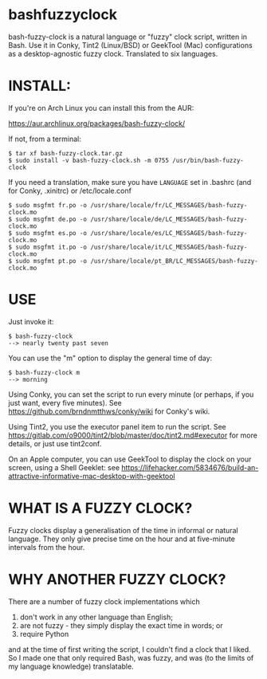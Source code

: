 bashfuzzyclock
==============

bash-fuzzy-clock is a natural language or "fuzzy" clock script, written in Bash. Use it in Conky, Tint2 (Linux/BSD) or GeekTool (Mac) configurations as a desktop-agnostic fuzzy clock. Translated to six languages.

INSTALL:
========

If you're on Arch Linux you can install this from the AUR:

<https://aur.archlinux.org/packages/bash-fuzzy-clock/>

If not, from a terminal:

```
$ tar xf bash-fuzzy-clock.tar.gz
$ sudo install -v bash-fuzzy-clock.sh -m 0755 /usr/bin/bash-fuzzy-clock
```

If you need a translation, make sure you 
have `LANGUAGE` set in .bashrc (and for Conky, .xinitrc) or 
/etc/locale.conf

```
$ sudo msgfmt fr.po -o /usr/share/locale/fr/LC_MESSAGES/bash-fuzzy-clock.mo
$ sudo msgfmt de.po -o /usr/share/locale/de/LC_MESSAGES/bash-fuzzy-clock.mo
$ sudo msgfmt es.po -o /usr/share/locale/es/LC_MESSAGES/bash-fuzzy-clock.mo
$ sudo msgfmt it.po -o /usr/share/locale/it/LC_MESSAGES/bash-fuzzy-clock.mo
$ sudo msgfmt pt.po -o /usr/share/locale/pt_BR/LC_MESSAGES/bash-fuzzy-clock.mo
```

USE
===

Just invoke it:

```
$ bash-fuzzy-clock
--> nearly twenty past seven
```

You can use the "m" option to display the general time of day:

```
$ bash-fuzzy-clock m
--> morning 
```
Using Conky, you can set the script to run every minute (or perhaps, if you just want, every five minutes). See <https://github.com/brndnmtthws/conky/wiki> for Conky's wiki.

Using Tint2, you use the executor panel item to run the script. See <https://gitlab.com/o9000/tint2/blob/master/doc/tint2.md#executor> for more details, or just use tint2conf.

On an Apple computer, you can use GeekTool to display the clock on your 
screen, using a Shell Geeklet: see 
<https://lifehacker.com/5834676/build-an-attractive-informative-mac-desktop-with-geektool>


WHAT IS A FUZZY CLOCK?
======================

Fuzzy clocks display a generalisation of the time in informal or natural 
language. They only give precise time on the hour and at five-minute intervals from the hour.

WHY ANOTHER FUZZY CLOCK?
========================


There are a number of fuzzy clock implementations which

1. don't work in any other language than English;
2. are not fuzzy - they simply display the exact time in words; or
3. require Python

and at the time of first writing the script, I couldn't find a clock 
that I liked. So I made one that only required Bash, was fuzzy, and was 
(to the limits of my language knowledge) translatable.
